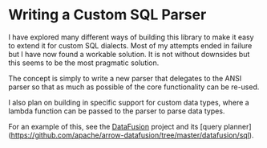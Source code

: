 # Writing a Custom SQL Parser

I have explored many different ways of building this library to make it easy to extend it for custom SQL dialects. Most of my attempts ended in failure but I have now found a workable solution. It is not without downsides but this seems to be the most pragmatic solution.

The concept is simply to write a new parser that delegates to the ANSI parser so that as much as possible of the core functionality can be re-used.

I also plan on building in specific support for custom data types, where a lambda function can be passed to the parser to parse data types.

For an example of this, see the [DataFusion](https://github.com/apache/arrow-datafusion) project and its [query planner] (https://github.com/apache/arrow-datafusion/tree/master/datafusion/sql).

